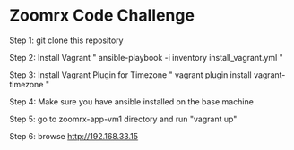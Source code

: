 # Zoomrx Code Challenge 

Step 1: git clone this repository 

Step 2: Install Vagrant 
" ansible-playbook -i inventory install_vagrant.yml "

Step 3: Install Vagrant Plugin for Timezone 
" vagrant plugin install vagrant-timezone "

Step 4: Make sure you have ansible installed on the base machine 

Step 5: go to zoomrx-app-vm1 directory and run "vagrant up" 

Step 6:  browse http://192.168.33.15
